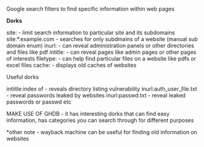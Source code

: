 Google search filters to find specific information within web pages

**Dorks** 

site: - limit search information to particular site and its subdomains
	site:\*.example.com - searches for only subdmains of a website (manual sub domain enum)
inurl: - can reveal administration panels or other directories and files like pdf
intitle: - can reveal pages like admin pages or other pages of interests
filetype: - can help find particular files on a website like pdfs or excel files
cache:<url> - displays old caches of websites

Useful dorks

intiitle:index of - reveals directory listing vulnerability
inurl:auth_user_file.txt - reveal passwords leaked by websites
inurl:passwd.txt - reveal leaked passwords or passwd etc

MAKE USE OF GHDB - it has interesting dorks that can find easy information, has categories you can search through for different purposes


*other note - wayback machine can be useful for finding old information on websites